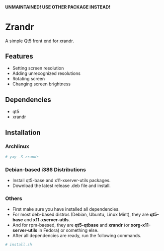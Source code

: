 #### UNMAINTAINED! USE OTHER PACKAGE INSTEAD!

# Zrandr

A simple Qt5 front end for xrandr.

## Features

* Setting screen resolution
* Adding unrecognized resolutions
* Rotating screen
* Changing screen brightness

## Dependencies

* qt5
* xrandr

## Installation

### Archlinux

```bash
# yay -S zrandr
```

### Debian-based i386 Distributions

* Install qt5-base and x11-xserver-utils packages.
* Download the latest release .deb file and install.

### Others

* First make sure you have installed all dependencies.
* For most deb-based distros (Debian, Ubuntu, Linux Mint), they are **qt5-base** and **x11-xserver-utils**.
* And for rpm-baesed, they are **qt5-qtbase** and **xrandr** (or **xorg-x11-server-utils** in Fedora) or something else.
* After all dependencies are ready, run the following commands.

```bash
# install.sh
```

